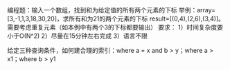 编程题：输入一个数组，找到和为给定值的所有两个元素的下标
举例：array=[3,-1,1,3,18,30,20]，求所有和为21的两个元素的下标
result=[(0,4),(2,6),(3,4)]。需要考虑重复元素（如本例中有两个3的下标都要输出）
要求：
1）时间复杂度要小于O(N^2)
2）尽量在15分钟左右完成
3）语言不限


给定三种查询条件，如何建合理的索引：where a = x and b > y；where a > x1；where b > y1
